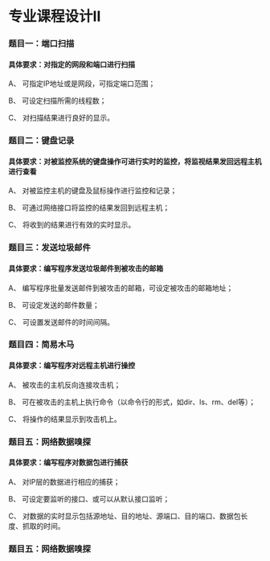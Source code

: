 # 专业课程设计Ⅱ



### 题目一：端口扫描

#### 具体要求：对指定的网段和端口进行扫描

A、 可指定IP地址或是网段，可指定端口范围；

B、 可设定扫描所需的线程数；

C、 对扫描结果进行良好的显示。



### 题目二：键盘记录

#### 具体要求：对被监控系统的键盘操作可进行实时的监控，将监视结果发回远程主机进行查看

A、 对被监控主机的键盘及鼠标操作进行监控和记录；

B、 可通过网络接口将监控的结果发回到远程主机；

C、 将收到的结果进行有效的实时显示。



### 题目三：发送垃圾邮件

#### 具体要求：编写程序发送垃圾邮件到被攻击的邮箱

A、 编写程序批量发送邮件到被攻击的邮箱，可设定被攻击的邮箱地址；

B、 可设定发送的邮件数量；

C、 可设置发送邮件的时间间隔。



### 题目四：简易木马

#### 具体要求：编写程序对远程主机进行操控

A、 被攻击的主机反向连接攻击机；

B、 可在被攻击的主机上执行命令（以命令行的形式，如dir、ls、rm、del等）；

C、 将操作的结果显示到攻击机上。



### 题目五：网络数据嗅探

#### 具体要求：编写程序对数据包进行捕获

A、 对IP层的数据进行相应的捕获；

B、 可设定要监听的接口、或可以从默认接口监听；

C、 对数据的实时显示包括源地址、目的地址、源端口、目的端口、数据包长度、抓取的时间。



### 题目五：网络数据嗅探
